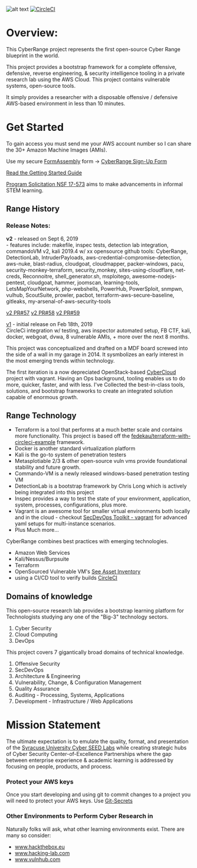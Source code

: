 ![alt text](https://github.com/cappetta/CyberRange/blob/master/CyberRangev2.png "Cyber Range")
[![CircleCI](https://circleci.com/gh/cappetta/CyberRange.svg?style=svg)](https://circleci.com/gh/cappetta/CyberRange)

# Overview: 
This CyberRange project represents the first open-source Cyber Range blueprint in the world.

This project provides a bootstrap framework for a complete  offensive, defensive, reverse engineering, & security intelligence tooling in a private research lab using the AWS Cloud. This project contains vulnerable systems, open-source tools.

It simply provides a researcher with a disposable offensive / defensive AWS-based environment in less than 10 minutes.


# Get Started
To gain access you must send me your AWS account number so I can share the 30+ Amazon Machine Images (AMIs).  

Use my secure [FormAssembly](https://www.formassembly.com) form -> [CyberRange Sign-Up Form](https://www.tfaforms.com/4729221) 


[Read the Getting Started Guide](tutorials/getting_started.md)
<br/>

[Program Solicitation NSF 17-573](https://www.nsf.gov/pubs/2017/nsf17573/nsf17573.htm) aims to make advancements in informal STEM learning.  



## Range History
### Release Notes: 
 
<b>v2</b> - released on Sept 6, 2019 
    <br/>- features include: makefile, inspec tests, detection lab integration, commandoVM v2, 
     kali 2019.4 w/ xx opensource github tools: CyberRange, DetectionLab, IntruderPayloads, 
     aws-credential-compromise-detection, aws-nuke, blast-radius, cloudgoat, cloudmapper, packer-windows, 
     pacu, security-monkey-terraform, security_monkey, sites-using-cloudflare, 
     net-creds, Reconnoitre, shell_generator.sh, msploitego, awesome-nodejs-pentest, 
     cloudgoat, hammer, joomscan, learning-tools, LetsMapYourNetwork, 
     php-webshells, PowerHub, PowerSploit, snmpwn, vulhub, ScoutSuite, prowler, 
     pacbot, terraform-aws-secure-baseline, gitleaks, my-arsenal-of-aws-security-tools   

[v2 PR\#57](https://github.com/secdevops-cuse/CyberRange/pull/57)
[v2 PR\#58](https://github.com/secdevops-cuse/CyberRange/pull/58)
[v2 PR\#59](https://github.com/secdevops-cuse/CyberRange/pull/59)

[v1](https://github.com/secdevops-cuse/CyberRange/pull/3/files) - initial release on Feb 18th, 2019  
    CircleCi integration w/ testing, aws inspector automated setup, FB CTF, kali, docker,
    webgoat, dvwa, 8 vulnerable AMIs, + more over the next 8 months.

This project was conceptualized and drafted on a MDF board screwed into the side of a wall in my garage in 2014. 
It sysmbolizes an early interest in the most emerging trends within technology.  

The first iteration is a now depreciated OpenStack-based [CyberCloud](https://github.com/cappetta/CyberCloud) project with vagrant.
Having an Ops background, tooling enables us to do more, quicker, faster, and with less.  I've Collected the best-in-class tools,
solutions, and bootstrap frameworks to create an integrated solution capable of enormous growth.

## Range Technology  
- Terraform is a tool that performs at a much better scale and contains more functionality.  This project is based off the [fedekau/terraform-with-circleci-example](https://github.com/fedekau/terraform-with-circleci-example)
framework.
- Docker is another standard virtualization platform
- Kali is the go-to system of penetration testers
- Metasplotiable 2/3 & other open-source vuln vms provide foundational stability and future growth.
- Commando-VM is a newly released windows-based penetration testing VM
- DetectionLab is a bootstrap framework by Chris Long which is actively being integrated into this project
- Inspec provides a way to test the state of your environment, application, system, processes, configurations, plus more.
- Vagrant is an awesome tool for smaller virtual environments both locally and in the cloud - checkout 
[SecDevOps Toolkit - vagrant](https://github.com/cappetta/SecDevOps-Toolkit/tree/master/vagrant) for advanced yaml setups for 
multi-instance scenarios.
- Plus Much more... 

CyberRange combines best practices with emerging technologies.
 - Amazon Web Services
 - Kali/Nessus/Burpsuite
 - Terraform
 - OpenSourced Vulnerable VM's [See Asset Inventory](asset-inventory.md)
 - using a CI/CD tool to verify builds [CircleCI](https://circleci.com/)

## Domains of knowledge
This open-source research lab provides a bootstrap learning platform for 
Technologists studying any one of the "Big-3" technology sectors.  

1. Cyber Security
2. Cloud Computing
3. DevOps
 
This project covers 7 gigantically broad domains of technical knowledge.

1. Offensive Security
2. SecDevOps
3. Architecture & Engineering
4. Vulnerability, Change, & Configuration Management
5. Quality Assurance
6. Auditing - Processing, Systems, Applications
7. Development - Infrastructure / Web Applications

# Mission Statement
 
The ultimate expectation is to emulate the quality, format, and presentation of 
the [Syracuse University Cyber SEED Labs](http://www.cis.syr.edu/~wedu/seed/Labs_16.04/) while 
creating strategic hubs of Cyber Security Center-of-Excellence Partnerships where the gap
between enterprise experience & academic learning is addressed by focusing on 
people, products, and process. 

### Protect your AWS keys
Once you start developing and using git to commit changes to a project
you will need to protect your AWS keys.  Use [Git-Secrets](https://github.com/cappetta/SecDevOps-Toolkit/blob/master/SecDevOps-Toolkit.wiki/git-secrets.md)

### Other Environments to Perform Cyber Research in
Naturally folks will ask, what other learning environments exist.  There are many so consider:
 - www.hackthebox.eu
 - www.hacking-lab.com
 - www.vulnhub.com